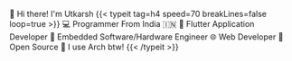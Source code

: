 👋 Hi there! I'm Utkarsh 
{{< typeit
    tag=h4
  speed=70
  breakLines=false
  loop=true >}}
💻 Programmer From India 🇮🇳
🚀 Flutter Application Developer
🔌 Embedded Software/Hardware Engineer
🌐 Web Developer
🌟 Open Source
🐧 I use Arch btw!
{{< /typeit >}}
<br>


